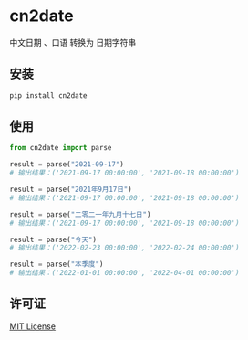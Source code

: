 # cn2date

中文日期 、口语 转换为 日期字符串

## 安装

```bash
pip install cn2date
```

## 使用

```python
from cn2date import parse

result = parse("2021-09-17")
# 输出结果：('2021-09-17 00:00:00', '2021-09-18 00:00:00')

result = parse("2021年9月17日")
# 输出结果：('2021-09-17 00:00:00', '2021-09-18 00:00:00')

result = parse("二零二一年九月十七日")
# 输出结果：('2021-09-17 00:00:00', '2021-09-18 00:00:00')

result = parse("今天")
# 输出结果：('2022-02-23 00:00:00', '2022-02-24 00:00:00')

result = parse("本季度")
# 输出结果：('2022-01-01 00:00:00', '2022-04-01 00:00:00')
```

## 许可证

[MIT License](LICENSE)